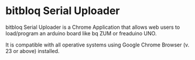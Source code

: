 
# bitbloq Serial Uploader

bitbloq Serial Uploader is a Chrome Application that allows web users to load/program an arduino board like bq ZUM or freaduino UNO.

It is compatible with all operative systems using Google Chrome Browser (v. 23 or above) installed.
